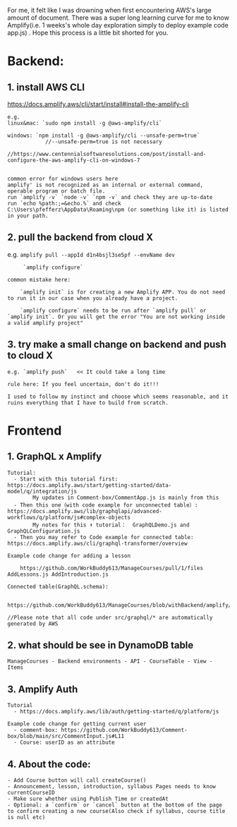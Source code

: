 For me, it felt like I was drowning when first encountering AWS's large amount of document. There was a super long learning curve for me to know Amplify(i.e. 1 weeks's whole day exploration simply to deploy example code app.js) . Hope this process is a little bit shorted for you.


# Backend:

## 1. install AWS CLI

https://docs.amplify.aws/cli/start/install#install-the-amplify-cli 
    
    e.g. 
    linux&mac: `sudo npm install -g @aws-amplify/cli`
    
    windows: `npm install -g @aws-amplify/cli --unsafe-perm=true`    
                //--unsafe-perm=true is not necessary 
                //https://www.centennialsoftwaresolutions.com/post/install-and-configure-the-aws-amplify-cli-on-windows-7


    common error for windows users here
    amplify' is not recognized as an internal or external command, operable program or batch file.
    run `amplify -v` `node -v` `npm -v` and check they are up-to-date
    run `echo %path:;=&echo.%` and check C:\Users\pfefferz\AppData\Roaming\npm (or something like it) is listed in your path. 


  
## 2. pull the backend from cloud       X

e.g. `amplify pull --appId d1n4bsjl3se5pf --envName dev`
    
         `amplify configure`

    common mistake here:
    
        `amplify init` is for creating a new Amplify APP. You do not need to run it in our case when you already have a project.
        
        `amplify configure` needs to be run after `amplify pull` or `amplify init`. Or you will get the error "You are not working inside a valid amplify project"

## 3. try make a small change on backend and push to cloud    X

    e.g. `amplify push`   << It could take a long time

    rule here: If you feel uncertain, don't do it!!!
    
    I used to follow my instinct and choose which seems reasonable, and it ruins everything that I have to build from scratch. 


# Frontend

## 1. GraphQL x Amplify

    Tutorial:
      - Start with this tutorial first: https://docs.amplify.aws/start/getting-started/data-model/q/integration/js
            My updates in Comment-box/CommentApp.js is mainly from this
      - Then this one（with code example for unconnected table）: https://docs.amplify.aws/lib/graphqlapi/advanced-workflows/q/platform/js#complex-objects
            My notes for this ⬆️ tutorial：  GraphQLDemo.js and GraphQLConfiguration.js
      - Then you may refer to Code example for connected table: https://docs.amplify.aws/cli/graphql-transformer/overview

    Example code change for adding a lesson
    
        https://github.com/WorkBuddy613/ManageCourses/pull/1/files  AddLessons.js AddIntroduction.js
        
    Connected table(GraphQL.schema): 
    
        https://github.com/WorkBuddy613/ManageCourses/blob/withBackend/amplify/backend/api/managecourses/schema.graphql
        
    //Please note that all code under src/graphql/* are automatically generated by AWS

## 2. what should be see in DynamoDB table

    ManageCourses - Backend environments - API - CourseTable - View - Items

## 3. Amplify Auth

    Tutorial
      - https://docs.amplify.aws/lib/auth/getting-started/q/platform/js

    Example code change for getting current user
      - comment-box: https://github.com/WorkBuddy613/Comment-box/blob/main/src/CommentInput.js#L11
      - Course: userID as an attribute
    
## 4. About the code:
    - Add Course button will call createCourse()
    - Announcement, lesson, introduction, syllabus Pages needs to know currentCourseID
    - Make sure whether using Publish Time or createdAt
    - Optional: a `confirm` or `cancel` button at the bottom of the page to confirm creating a new course(Also check if syllabus, course title is null etc)



